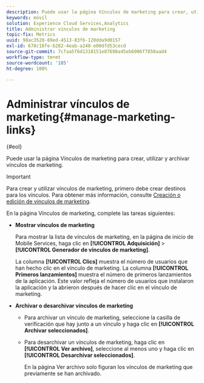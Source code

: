 ```yaml
---
description: Puede usar la página Vínculos de marketing para crear, utilizar y archivar vínculos de marketing.
keywords: móvil
solution: Experience Cloud Services,Analytics
title: Administrar vínculos de marketing
topic-fix: Metrics
uuid: 98ac3520-89ed-4513-83f6-120dda9d0157
exl-id: 678c18fe-b282-4eab-a248-e00dfd53cecd
source-git-commit: 7cfaa5f6d1318151e87698a45eb6006f7850aad4
workflow-type: tm+mt
source-wordcount: '185'
ht-degree: 100%

---
```


# Administrar vínculos de marketing{#manage-marketing-links}

{#eol}

Puede usar la página Vínculos de marketing para crear, utilizar y archivar vínculos de marketing.

>[!IMPORTANT]
>
>Para crear y utilizar vínculos de marketing, primero debe crear destinos para los vínculos. Para obtener más información, consulte [Creación o edición de vínculos de marketing](/help/using/acquisition-main/c-marketing-links-builder/t-create-edit-adobe-links/t-create-edit-adobe-links.md).

En la página Vínculos de marketing, complete las tareas siguientes:

* **Mostrar vínculos de marketing**

   Para mostrar la lista de vínculos de marketing, en la página de inicio de Mobile Services, haga clic en **[!UICONTROL Adquisición]** > **[!UICONTROL Generador de vínculos de marketing]**.

   La columna **[!UICONTROL Clics]** muestra el número de usuarios que han hecho clic en el vínculo de marketing. La columna **[!UICONTROL Primeros lanzamientos]** muestra el número de primeros lanzamientos de la aplicación. Este valor refleja el número de usuarios que instalaron la aplicación y la abrieron después de hacer clic en el vínculo de marketing.

* **Archivar o desarchivar vínculos de marketing**

   * Para archivar un vínculo de marketing, seleccione la casilla de verificación que hay junto a un vínculo y haga clic en **[!UICONTROL Archivar seleccionados]**.
   * Para desarchivar un vínculos de marketing, haga clic en **[!UICONTROL Ver archivo]**, seleccione al menos uno y haga clic en **[!UICONTROL Desarchivar seleccionados]**.

      En la página Ver archivo solo figuran los vínculos de marketing que previamente se han archivado.

